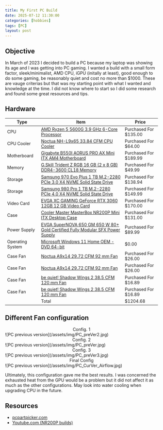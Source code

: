 ```yaml
---
title: My First PC Build
date: 2025-07-12 11:30:00 
categories: [hobbies]
tags: [PC]
layout: post
---
```



## Objective

In March of 2023 I decided to build a PC because my laptop was showing its age and I was getting into PC gaming. I wanted a build with a small form factor, sleek/minimalist, AMD CPU, iGPU (initally at least), good enough to do some gaming, be reasonably quiet and cost no more than $1000. These are vauge criterias but that was my starting point with what I wanted and knowledge at the time. I did not know where to start so I did some research and found some great resources and tips. 


## Hardware

<table class="pcpp-part-list">
  <thead>
    <tr>
      <th>Type</th>
      <th>Item</th>
      <th>Price</th>
    </tr>
  </thead>
  <tbody>
    <tr>
      <td class="pcpp-part-list-type">CPU</td>
      <td class="pcpp-part-list-item"><a href="https://pcpartpicker.com/product/sYmmP6/amd-ryzen-5-5600g-39-ghz-6-core-processor-100-100000252box">AMD Ryzen 5 5600G 3.9 GHz 6-Core Processor</a></td>
      <td class="pcpp-part-list-price">
        Purchased For $135.00
      </td>
    </tr>
    <tr>
      <td class="pcpp-part-list-type">CPU Cooler</td>
      <td class="pcpp-part-list-item"><a href="https://pcpartpicker.com/product/fhqbt6/noctua-nh-l9x65-3384-cfm-cpu-cooler-nh-l9x65">Noctua NH-L9x65 33.84 CFM CPU Cooler</a></td>
      <td class="pcpp-part-list-price">
        Purchased For $64.00
      </td>
    </tr>
    <tr>
      <td class="pcpp-part-list-type">Motherboard</td>
      <td class="pcpp-part-list-item"><a href="https://pcpartpicker.com/product/9pn8TW/gigabyte-b550i-aorus-pro-ax-mini-itx-am4-motherboard-b550i-aorus-pro-ax">Gigabyte B550I AORUS PRO AX Mini ITX AM4 Motherboard</a></td>
      <td class="pcpp-part-list-price">
        Purchased For $189.99
      </td>
    </tr>
    <tr>
      <td class="pcpp-part-list-type">Memory</td>
      <td class="pcpp-part-list-item"><a href="https://pcpartpicker.com/product/6jBTwP/gskill-trident-z-rgb-16gb-2-x-8gb-ddr4-3600-memory-f4-3600c18d-16gtzrx">G.Skill Trident Z RGB 16 GB (2 x 8 GB) DDR4-3600 CL18 Memory</a></td>
      <td class="pcpp-part-list-price">
        Purchased For $49.99
      </td>
    </tr>
    <tr>
      <td class="pcpp-part-list-type">Storage</td>
      <td class="pcpp-part-list-item"><a href="https://pcpartpicker.com/product/Zxw7YJ/samsung-970-evo-plus-1-tb-m2-2280-nvme-solid-state-drive-mz-v7s1t0bam">Samsung 970 Evo Plus 1 TB M.2-2280 PCIe 3.0 X4 NVME Solid State Drive</a></td>
      <td class="pcpp-part-list-price">
        Purchased For $138.94
      </td>
    </tr>
    <tr>
      <td class="pcpp-part-list-type">Storage</td>
      <td class="pcpp-part-list-item"><a href="https://pcpartpicker.com/product/DDWBD3/samsung-980-pro-1-tb-m2-2280-nvme-solid-state-drive-mz-v8p1t0bam">Samsung 980 Pro 1 TB M.2-2280 PCIe 4.0 X4 NVME Solid State Drive</a></td>
      <td class="pcpp-part-list-price">
        Purchased For $149.99
      </td>
    </tr>
    <tr>
      <td class="pcpp-part-list-type">Video Card</td>
      <td class="pcpp-part-list-item"><a href="https://pcpartpicker.com/product/LpbTwP/evga-geforce-rtx-3060-12-gb-xc-gaming-video-card-12g-p5-3657-kr">EVGA XC GAMING GeForce RTX 3060 12GB 12 GB Video Card</a></td>
      <td class="pcpp-part-list-price">
        Purchased For $170.00
      </td>
    </tr>
    <tr>
      <td class="pcpp-part-list-type">Case</td>
      <td class="pcpp-part-list-item"><a href="https://pcpartpicker.com/product/29drxr/cooler-master-masterbox-nr200p-mini-itx-desktop-case-mcb-nr200p-kgnn-s00">Cooler Master MasterBox NR200P Mini ITX Desktop Case</a></td>
      <td class="pcpp-part-list-price">
        Purchased For $131.00
      </td>
    </tr>
    <tr>
      <td class="pcpp-part-list-type">Power Supply</td>
      <td class="pcpp-part-list-item"><a href="https://pcpartpicker.com/product/Fq8j4D/evga-supernova-650-gm-650-w-80-gold-certified-fully-modular-sfx-power-supply-123-gm-0650-y1">EVGA SuperNOVA 650 GM 650 W 80+ Gold Certified Fully Modular SFX Power Supply</a></td>
      <td class="pcpp-part-list-price">
        Purchased For $89.99
      </td>
    </tr>
    <tr>
      <td class="pcpp-part-list-type">Operating System</td>
      <td class="pcpp-part-list-item"><a href="https://pcpartpicker.com/product/dKkWGX/microsoft-windows-11-home-oem-dvd-64-bit-kw9-00633">Microsoft Windows 11 Home OEM - DVD 64-bit</a></td>
      <td class="pcpp-part-list-price">
        $0.00
      </td>
    </tr>
    <tr>
      <td class="pcpp-part-list-type">Case Fan</td>
      <td class="pcpp-part-list-item"><a href="https://pcpartpicker.com/product/PfXfrH/noctua-nf-a9x14-2972-cfm-92-mm-fan-nf-a9x14">Noctua A9x14 29.72 CFM 92 mm Fan</a></td>
      <td class="pcpp-part-list-price">
        Purchased For $26.00
      </td>
    </tr>
    <tr>
      <td class="pcpp-part-list-type">Case Fan</td>
      <td class="pcpp-part-list-item"><a href="https://pcpartpicker.com/product/PfXfrH/noctua-nf-a9x14-2972-cfm-92-mm-fan-nf-a9x14">Noctua A9x14 29.72 CFM 92 mm Fan</a></td>
      <td class="pcpp-part-list-price">
        Purchased For $26.00
      </td>
    </tr>
    <tr>
      <td class="pcpp-part-list-type">Case Fan</td>
      <td class="pcpp-part-list-item"><a href="https://pcpartpicker.com/product/pFjJ7P/be-quiet-bl085-385-cfm-120mm-fan-bl085">be quiet! Shadow Wings 2 38.5 CFM 120 mm Fan</a></td>
      <td class="pcpp-part-list-price">
        Purchased For $16.89
      </td>
    </tr>
    <tr>
      <td class="pcpp-part-list-type">Case Fan</td>
      <td class="pcpp-part-list-item"><a href="https://pcpartpicker.com/product/pFjJ7P/be-quiet-bl085-385-cfm-120mm-fan-bl085">be quiet! Shadow Wings 2 38.5 CFM 120 mm Fan</a></td>
      <td class="pcpp-part-list-price">
        Purchased For $16.89
      </td>
    </tr>
    <tr>
      <td></td>
      <td class="pcpp-part-list-total">Total</td>
      <td class="pcpp-part-list-total-price">$1204.68</td>
    </tr>
  </tbody>
</table>


## Different Fan configuration

<center>Config. 1 </center>
![PC previous version](/assets/img/PC_preVer2.jpg)
<center>Config. 2 </center>
![PC previous version](/assets/img/PC_preVer.jpg)
<center>Config. 3 </center>
![PC previous version](/assets/img/PC_preVer3.jpg)
<center>Final Config </center>
![PC previous version](/assets/img/PC_CurVer_Airflow.jpg)

Ultimately, this configuration gave me the best results. I was concerned the exhausted heat from the GPU would be a problem but it did not affect it as much as the other configurations. May look into water cooling when upgrading CPU in the future.



## Resources 
- [pcpartpicker.com](https://pcpartpicker.com/)
- [Youtube.com (NR200P builds)](https://www.youtube.com/)


